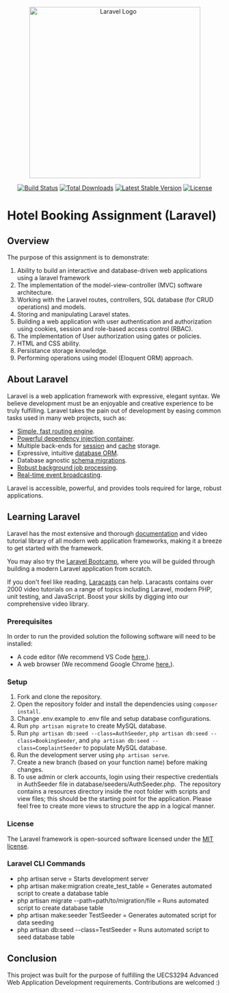 <p align="center"><a href="https://laravel.com" target="_blank"><img src="https://raw.githubusercontent.com/laravel/art/master/logo-lockup/5%20SVG/2%20CMYK/1%20Full%20Color/laravel-logolockup-cmyk-red.svg" width="400" alt="Laravel Logo"></a></p>

<p align="center">
<a href="https://github.com/laravel/framework/actions"><img src="https://github.com/laravel/framework/workflows/tests/badge.svg" alt="Build Status"></a>
<a href="https://packagist.org/packages/laravel/framework"><img src="https://img.shields.io/packagist/dt/laravel/framework" alt="Total Downloads"></a>
<a href="https://packagist.org/packages/laravel/framework"><img src="https://img.shields.io/packagist/v/laravel/framework" alt="Latest Stable Version"></a>
<a href="https://packagist.org/packages/laravel/framework"><img src="https://img.shields.io/packagist/l/laravel/framework" alt="License"></a>
</p>

# Hotel Booking Assignment (Laravel)

## Overview

The purpose of this assignment is to demonstrate:

1. Ability to build an interactive and database-driven web applications using a laravel framework
2. The implementation of the model-view-controller (MVC) software architecture.
3. Working with the Laravel routes, controllers, SQL database (for CRUD operations) and models.
4. Storing and manipulating Laravel states.
5. Building a web application with user authentication and authorization using cookies, session and
role-based access control (RBAC).
6. The implementation of User authorization using gates or policies.
7. HTML and CSS ability.
8. Persistance storage knowledge.
9. Performing operations using model (Eloquent ORM) approach.


## About Laravel

Laravel is a web application framework with expressive, elegant syntax. We believe development must be an enjoyable and creative experience to be truly fulfilling. Laravel takes the pain out of development by easing common tasks used in many web projects, such as:

- [Simple, fast routing engine](https://laravel.com/docs/routing).
- [Powerful dependency injection container](https://laravel.com/docs/container).
- Multiple back-ends for [session](https://laravel.com/docs/session) and [cache](https://laravel.com/docs/cache) storage.
- Expressive, intuitive [database ORM](https://laravel.com/docs/eloquent).
- Database agnostic [schema migrations](https://laravel.com/docs/migrations).
- [Robust background job processing](https://laravel.com/docs/queues).
- [Real-time event broadcasting](https://laravel.com/docs/broadcasting).

Laravel is accessible, powerful, and provides tools required for large, robust applications.

## Learning Laravel

Laravel has the most extensive and thorough [documentation](https://laravel.com/docs) and video tutorial library of all modern web application frameworks, making it a breeze to get started with the framework.

You may also try the [Laravel Bootcamp](https://bootcamp.laravel.com), where you will be guided through building a modern Laravel application from scratch.

If you don't feel like reading, [Laracasts](https://laracasts.com) can help. Laracasts contains over 2000 video tutorials on a range of topics including Laravel, modern PHP, unit testing, and JavaScript. Boost your skills by digging into our comprehensive video library.


### Prerequisites

In order to run the provided solution the following software will need to be installed:

- A code editor (We recommend VS Code [here.](https://code.visualstudio.com/)).
- A web browser (We recommend Google Chrome [here.](https://www.google.com/chrome/?brand=YTUH&gclid=EAIaIQobChMIir3Aj7Cy_QIVVxwrCh2bbA69EAAYASAAEgJtsfD_BwE&gclsrc=aw.ds)).

### Setup

1. Fork and clone the repository.
2. Open the repository folder and install the dependencies using `composer install`.
3. Change .env.example to .env file and setup database configurations.
4. Run `php artisan migrate` to create MySQL database.
5. Run `php artisan db:seed --class=AuthSeeder`, `php artisan db:seed --class=BookingSeeder`, and `php artisan db:seed --class=ComplaintSeeder` to populate MySQL database.
6. Run the development server using `php artisan serve`.
7. Create a new branch (based on your function name) before making changes.
8. To use admin or clerk accounts, login using their respective credentials in AuthSeeder file in database/seeders/AuthSeeder.php.
​
The repository contains a resources directory inside the root folder with scripts and view files; this should be the starting point for the application. Please feel free to create more views to structure the app in a logical manner.

### License

The Laravel framework is open-sourced software licensed under the [MIT license](https://opensource.org/licenses/MIT).

### Laravel CLI Commands

- php artisan serve = Starts development server
- php artisan make:migration create_test_table = Generates automated script to create a database table 
- php artisan migrate --path=path/to/migration/file = Runs automated script to create database table
- php artisan make:seeder TestSeeder = Generates automated script for data seeding 
- php artisan db:seed --class=TestSeeder = Runs automated script to seed database table

## Conclusion

This project was built for the purpose of fulfilling the UECS3294 Advanced Web Application Development requirements. Contributions are welcomed :)